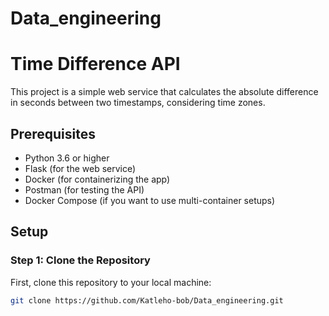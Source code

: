 # Data_engineering
# Time Difference API

This project is a simple web service that calculates the absolute difference in seconds between two timestamps, considering time zones.

## Prerequisites

- Python 3.6 or higher
- Flask (for the web service)
- Docker (for containerizing the app)
- Postman (for testing the API)
- Docker Compose (if you want to use multi-container setups)

## Setup

### Step 1: Clone the Repository
First, clone this repository to your local machine:
```bash
git clone https://github.com/Katleho-bob/Data_engineering.git

 

